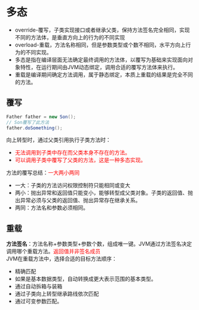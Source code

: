 # 多态
* override-覆写，子类实现接口或者继承父类，保持方法签名完全相同，实现不同的方法体，是垂直方向上的行为的不同实现
* overload-重载，方法名称相同，但是参数类型或个数不相同，水平方向上行为的不同实现。
* 多态是指在编译层面无法确定最终调用的方法体，以覆写为基础来实现面向对象特性，在运行期间由JVM动态绑定，调用合适的覆写方法体来执行。
* 重载是编译期间确定方法调用，属于静态绑定，本质上重载的结果是完全不同的方法。


## 覆写
```Java
Father father = new Son();
// Son覆写了此方法
father.doSomething();
```
向上转型时，通过父类引用执行子类方法时：  
* <font color="red">无法调用到子类中存在而父类本身不存在的方法。</font>
* <font color="red">可以调用子类中覆写了父类的方法，这是一种多态实现。</font>

方法的覆写总结：<font color="red">一大两小两同</font>   
* 一大：子类的方法访问权限控制符只能相同或变大
* 两小：抛出异常和返回值只能变小，能够转型成父类对象。子类的返回值、抛出异常必须与父类的返回值、抛出异常存在继承关系。
* 两同：方法名和参数必须相同。

## 重载
<strong>方法签名</strong>：方法名称+参数类型+参数个数，组成唯一键。JVM通过方法签名决定调用哪个重载方法。<font color="red">返回值并非签名成员</font>  
JVM在重载方法中，选择合适的目标方法顺序：  
* 精确匹配
* 如果是基本数据类型，自动转换成更大表示范围的基本类型。
* 通过自动拆箱与装箱
* 通过子类向上转型继承路线依次匹配
* 通过可变参数匹配。




